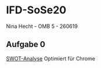 # IFD-SoSe20
Nina Hecht - OMB 5 - 260619

## Aufgabe 0
<a href="https://ninahecht.github.io/IFD-WiSe20-21/aufgabe0/">SWOT-Analyse</a>
Optimiert für Chrome
